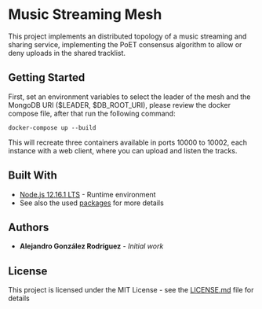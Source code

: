 # Music Streaming Mesh

This project implements an distributed topology of a music streaming and sharing service, implementing the PoET consensus algorithm to allow or deny uploads in the shared tracklist.

## Getting Started

First, set an environment variables to select the leader of the mesh and the MongoDB URI ($LEADER, $DB_ROOT_URI), please review the docker compose file, after that run the following command:

```
docker-compose up --build
```

This will recreate three containers available in ports 10000 to 10002, each instance with a web client, where you can upload and listen the tracks.

## Built With

* [Node.js 12.16.1 LTS](https://nodejs.org/en/) - Runtime environment
* See also the used [packages](https://github.com/AlejandroGonzalR/berkeley-algorithm/blob/master/package.json) for more details

## Authors

* **Alejandro González Rodríguez** - *Initial work*

## License

This project is licensed under the MIT License - see the [LICENSE.md](LICENSE.md) file for details
